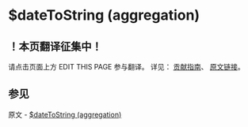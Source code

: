 # $dateToString (aggregation)

## ！本页翻译征集中！

请点击页面上方 EDIT THIS PAGE 参与翻译。
详见：
[贡献指南]( https://github.com/JinMuInfo/MongoDB-Manual-zh/blob/master/CONTRIBUTING.md )、
[原文链接](  https://docs.mongodb.com/manual/reference/operator/aggregation/dateToString/  )。

## 参见

原文 - [$dateToString (aggregation)]( https://docs.mongodb.com/manual/reference/operator/aggregation/dateToString/ )

